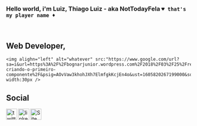 ### Hello world, i'm Luiz, Thiago Luiz - aka NotTodayFela `♥ that's my player name ♦`

<br />

## Web Developer,   
    <img alighn="left" alt="whatever" src:"https://www.google.com/url?sa=i&url=https%3A%2F%2Fbognarjunior.wordpress.com%2F2018%2F03%2F25%2Freact-criando-o-primeiro-componente%2F&psig=AOvVaw3khohJXh7ElmfgkKcjEn4o&ust=1605820267199000&source=images&cd=vfe&ved=0CAIQjRxqFwoTCICDmOeAje0CFQAAAAAdAAAAABAJ" width:30px />


## Social

[<img align="left" alt="twitter Icon" width="30px" src="https://simpleicons.org/icons/twitter.svg"/>][twitter]

[<img align="left" alt="linkedin" width="30px" src="https://simpleicons.org/icons/linkedin.svg"/>][linkedin]

[<img align="left" alt="Site devthiagoluiz" width="30px" src="https://simpleicons.org/icons/googlechrome.svg"/>][website]

[website]: https://devthiagoluiz.com.br/
[twitter]: https://twitter.com/RpThiagoluiz
[linkedin]: https://www.linkedin.com/in/thiago-luiz-0984191a7/
